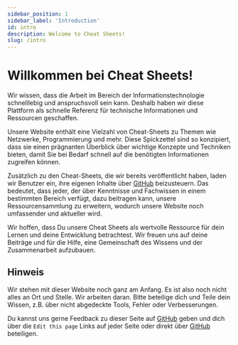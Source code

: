 ```yaml
---
sidebar_position: 1
sidebar_label: 'Introduction'
id: intro
description: Welcome to Cheat Sheets!
slug: /intro
---
```


# Willkommen bei Cheat Sheets!

Wir wissen, dass die Arbeit im Bereich der Informationstechnologie schnelllebig und anspruchsvoll sein kann. Deshalb haben wir diese Plattform als schnelle Referenz für technische Informationen und Ressourcen geschaffen.

Unsere Website enthält eine Vielzahl von Cheat-Sheets zu Themen wie Netzwerke, Programmierung und mehr. Diese Spickzettel sind so konzipiert, dass sie einen prägnanten Überblick über wichtige Konzepte und Techniken bieten, damit Sie bei Bedarf schnell auf die benötigten Informationen zugreifen können.

Zusätzlich zu den Cheat-Sheets, die wir bereits veröffentlicht haben, laden wir Benutzer ein, ihre eigenen Inhalte über [GitHub](https://github.com/datenschmutz/docs) beizusteuern. Das bedeutet, dass jeder, der über Kenntnisse und Fachwissen in einem bestimmten Bereich verfügt, dazu beitragen kann, unsere Ressourcensammlung zu erweitern, wodurch unsere Website noch umfassender und aktueller wird.

Wir hoffen, dass Du unsere Cheat Sheets als wertvolle Ressource für dein Lernen und deine Entwicklung betrachtest. Wir freuen uns auf deine Beiträge und für die Hilfe, eine Gemeinschaft des Wissens und der Zusammenarbeit aufzubauen.

## Hinweis

Wir stehen mit dieser Website noch ganz am Anfang. Es ist also noch nicht alles an Ort und Stelle. Wir arbeiten daran. Bitte beteilige dich und Teile dein Wissen, z.B. über nicht abgedeckte Tools, Fehler oder Verbesserungen.

Du kannst uns gerne Feedback zu dieser Seite auf [GitHub](https://github.com/datenschmutz/documentation/issues) geben und dich über die `Edit this page` Links auf jeder Seite oder direkt über [GitHub](https://github.com/datenschmutz/docs) beteiligen.

